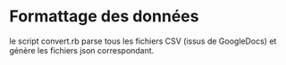 # Formattage des données


le script convert.rb parse tous les fichiers CSV (issus de GoogleDocs) et génère les fichiers json correspondant.

